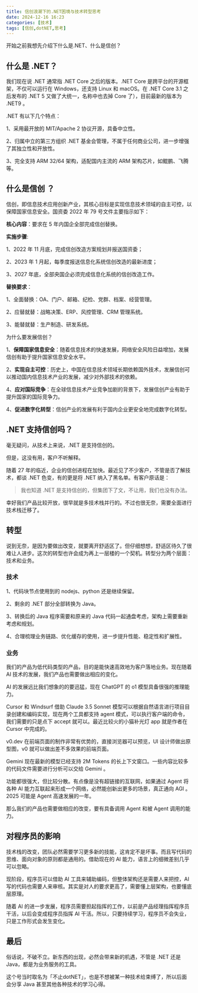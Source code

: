 ```yaml
---
title: 信创浪潮下的.NET困境与技术转型思考
date: 2024-12-16 16:23
categories: [技术]
tags: [信创,dotNET,思考]
---
```

开始之前我想先介绍下什么是.NET、什么是信创？

<!-- more -->

## 什么是 .NET？

我们现在说 .NET 通常指 .NET Core 之后的版本。.NET Core 是跨平台的开源框架，不仅可以运行在 Windows，还支持 Linux 和 macOS。在 .NET Core 3.1 之后发布的 .NET 5 又做了大统一，名称中也去掉 Core 了），目前最新的版本为 .NET9 。

.NET 有以下几个特点：

1、采用最开放的 MIT/Apache 2 协议开源，具备中立性。

2、归属中立的第三方组织 .NET 基金会管理，不属于任何商业公司，进一步增强了其独立性和开放性。

3、完全支持 ARM 32/64 架构，适配国内主流的 ARM 架构芯片，如鲲鹏、飞腾等。

## 什么是信创 ？

信创，即信息技术应用创新产业，其核心目标是实现信息技术领域的自主可控，以保障国家信息安全。国资委 2022 年 79 号文件主要指示如下：

**核心内容**：要求在 5 年内国企全部完成信创替换。

**实施步骤**:

1、2022 年 11 月底，完成信创改造方案规划并报送国资委；

2、2023 年 1 月起，每季度报送信息化系统信创改造的最新进度；

3、2027 年底，全部央国企必须完成信息化系统的信创改造工作。

**替换要求**：

1、全面替换：OA、门户、邮箱、纪检、党群、档案、经营管理。

2、应替就替：战略决策、ERP、风控管理、CRM 管理系统。

3、能替就替：生产制造、研发系统。

为什么要发展信创？

1、**保障国家信息安全**：随着信息技术的快速发展，网络安全风险日益增加，发展信创有助于提升国家信息安全水平。

2、**实现自主可控**：历史上，中国在信息技术领域长期依赖国外技术，发展信创可以推动国内信息技术产业的发展，减少对外部技术的依赖。

4、**应对国际竞争**：在全球信息技术产业竞争加剧的背景下，发展信创产业有助于提升国家的国际竞争力。

4、**促进数字化转型**：信创产业的发展有利于国内企业更安全地完成数字化转型。

## .NET 支持信创吗？

毫无疑问，从技术上来说，.NET 是支持信创的。

但是，这没有用，客户不听解释。

随着 27 年的临近，企业的信创进程在加快。最近见了不少客户，不管是否了解技术，都谈 .NET 色变，有的更是将 .NET 纳入了黑名单。有客户原话是：

>我也知道 .NET 是支持信创的，但集团下了文，不让用，我们也没有办法。

幸好我们产品比较开放，很早就是多技术栈并行的。不过也很无奈，需要全面进行技术栈迁移了。

## 转型

说到无奈，是因为要做出改变，就要离开舒适区了。但仔细想想，舒适区待久了很难让人进步。这次的转型也许会成为再上一层楼的一个契机。转型分为两个层面：技术和业务。

### 技术

1、代码块节点使用到的 nodejs、python 还是继续保留。

2、剩余的 .NET 部分全部转换为 Java。

3、转换后的 Java 程序需要和原来的 Java 代码一起通盘考虑，架构上需要重新考虑和规划。

4、合理梳理业务链路、优化缓存的使用，进一步提升性能、稳定性和扩展性。

### 业务

我们的产品为低代码类型的产品，目的是能快速高效地为客户落地业务。现在随着 AI 技术的发展，我们产品也需要做出相应的变化。

AI 的发展远比我们想象的的要迅猛，现在 ChatGPT 的 o1 模型具备很强的推理能力。

Cursor 和 Windsurf 借助 Claude 3.5 Sonnet 模型可以根据自然语言进行项目目录创建和编码实现，现在两个工具都支持 agent 模式，可以执行客户端的命令，我们需要的只是点下 accept 就可以。最近比较火的小猫补光灯 app 就是作者在 Cursor 中完成的。

v0.dev 在前端页面的制作非常有优势的，直接浏览器可以预览，UI 设计师做出原型图，v0 就可以做出差不多效果的前端页面。

Gemini 现在最新的模型已经支持 2M Tokens 的长上下文窗口。一些内容比较多的代码文件需要进行分析可以交给 Gemini 。

功能都很强大，但比较分散。有点像是没有超链接的互联网，如果通过 Agent 将各种 AI 能力互联起来形成一个网络，必然能创新出更多的场景，真正通向 AGI 。2025 可能是 Agent 高速发展的一年。

那么我们的产品也需要做相应的改变，要有具备调用 Agent 和被 Agent 调用的能力。

## 对程序员的影响

技术栈的改变，团队必然需要学习更多新的技能，这肯定不是坏事。而且写代码的思维、面向对象的原则都是通用的。借助现在的 AI 能力，语言上的细微差别几乎可以忽略。

现阶段，程序员可以借助 AI 工具来辅助编码，但整体架构还是需要人来把控，AI 写的代码也需要人来审核。其实是对人的要求更高了，需要懂上层架构，也要懂底层原理。

随着 AI 的进一步发展，程序员需要担起指挥的工作，以前是产品经理指挥程序员干活，以后会变成程序员指挥 AI 干活。所以，只要持续学习，程序员不会失业，只是工作形式会发生变化。

## 最后

俗话说，不破不立。新东西的出现，必然会带来新的机遇，不管是 .NET 还是 Java，都是为业务服务的工具。

这个号当时取名为「不止dotNET」，也是不想被某一种技术给束缚了，所以后面会分享 Java 甚至其他各种技术的学习心得。

